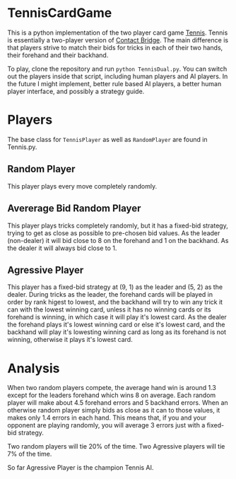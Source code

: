# TennisCardGame
This is a python implementation of the two player card game [Tennis](https://etgdesign.com/games/tennis/). Tennis is essentially a two-player version of [Contact Bridge](https://en.wikipedia.org/wiki/Contract_bridge). The main difference is that players strive to match their bids for tricks in each of their two hands, their forehand and their backhand.

To play, clone the repository and run `python TennisDual.py`. You can switch out the players inside that script, including human players and AI players. In the future I might implement, better rule based AI players, a better human player interface, and possibly a strategy guide.

# Players #
The base class for `TennisPlayer` as well as `RandomPlayer` are found in Tennis.py.
## Random Player ##
This player plays every move completely randomly.
## Avererage Bid Random Player ##
This player plays tricks completely randomly, but it has a fixed-bid strategy, trying to get as close as possible to pre-chosen bid values. As the leader \(non-dealer\) it will bid close to 8 on the forehand and 1 on the backhand. As the dealer it will always bid close to 1.
## Agressive Player ##
This player has a fixed-bid strategy at \(9, 1\) as the leader and \(5, 2\) as the dealer. During tricks as the leader, the forehand cards will be played in order by rank higest to lowest, and the backhand will try to win any trick it can with the lowest winning card, unless it has no winning cards or its forehand is winning, in which case it will play it's lowest card. As the dealer the forehand plays it's lowest winning card or else it's lowest card, and the backhand will play it's lowesting winning card as long as its forehand is not winning, otherwise it plays it's lowest card.

# Analysis #
When two random players compete, the average hand win is around 1.3 except for the leaders forehand which wins 8 on average. Each random player will make about 4.5 forehand errors and 5 backhand errors. When an otherwise random player simply bids as close as it can to those values, it makes only 1.4 errors in each hand. This means that, if you and your opponent are playing randomly, you will average 3 errors just with a fixed-bid strategy.

Two random players will tie 20% of the time. Two Agressive players will tie 7% of the time.

So far Agressive Player is the champion Tennis AI.
